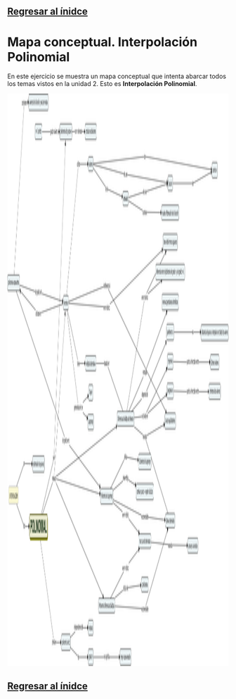 ## [Regresar al ínidce](https://github.com/neto-riga/metodos_numericos_2/blob/main/portafolio.md#índice)

# Mapa conceptual. Interpolación Polinomial

En este ejercicio se muestra un mapa conceptual que intenta abarcar todos los temas vistos en la unidad 2. Esto es **Interpolación Polinomial**.

<div class="img-container">
<center>
<img src="Mapa2.jpg"
     alt="Logo"
     style="height:1300px; text-align:"center";" />
</center>
</div>

## [Regresar al ínidce](https://github.com/neto-riga/metodos_numericos_2/blob/main/portafolio.md#índice)
